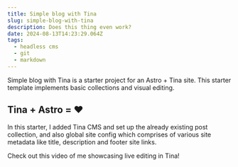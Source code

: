```yaml
---
title: Simple blog with Tina
slug: simple-blog-with-tina
description: Does this thing even work?
date: 2024-08-13T14:23:29.064Z
tags:
  - headless cms
  - git
  - markdown
---
```


Simple blog with Tina is a starter project for an Astro + Tina site. This starter template implements basic collections and visual editing.

## Tina + Astro = ❤️

In this starter, I added Tina CMS and set up the already existing post collection, and also global site config which comprises of various site metadata like title, description and footer site links.

Check out this video of me showcasing live editing in Tina!
